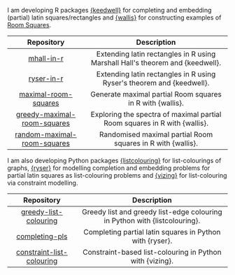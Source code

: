 I am developing R packages [{keedwell}](https://github.com/MHenderson/keedwell) for completing and embedding (partial) latin squares/rectangles and [{wallis}](https://github.com/MHenderson/wallis) for constructing examples of [Room Squares](https://en.wikipedia.org/wiki/Room_square).

| Repository                                                                                | Description                                                                   |
|:-----------------------------------------------------------------------------------------:|:-----------------------------------------------------------------------------:|
| [mhall-in-r](https://github.com/MHenderson/mhall-in-r)                                    | Extending latin rectangles in R using Marshall Hall's theorem and {keedwell}. |
| [ryser-in-r](https://github.com/MHenderson/ryser-in-r)                                    | Extending latin rectangles in R using Ryser's theorem and {keedwell}.         |
| [maximal-room-squares](https://github.com/MHenderson/maximal-room-squares)                | Generate maximal partial Room squares in R with {wallis}.                     |
| [greedy-maximal-room-squares](https://github.com/MHenderson/greedy-maximal-room-squares)  | Exploring the spectra of maximal partial Room squares in R with {wallis}.     |
| [random-maximal-room-squares](https://github.com/MHenderson/random-maximal-room-squares)  | Randomised maximal partial Room squares in R with {wallis}.                   |

I am also developing Python packages [{listcolouring}](https://github.com/MHenderson/listcolouring) for list-colourings of graphs, [{ryser}](https://github.com/MHenderson/ryser) for modelling completion and embedding problems for partial latin squares as list-colouring problems and [{vizing}](https://github.com/MHenderson/vizing) for list-colouring via constraint modelling.

| Repository                                                                           | Description                                                                          |
|:------------------------------------------------------------------------------------:|:------------------------------------------------------------------------------------:|
| [greedy-list-colouring](https://github.com/MHenderson/greedy-list-colouring)         | Greedy list and greedy list-edge colouring in Python with {listcolouring}.           |
| [completing-pls](https://github.com/MHenderson/completing-pls)                       | Completing partial latin squares in Python with {ryser}.                             |
| [constraint-list-colouring](https://github.com/MHenderson/constraint-list-colouring) | Constraint-based list-colouring in Python with {vizing}.                             |


